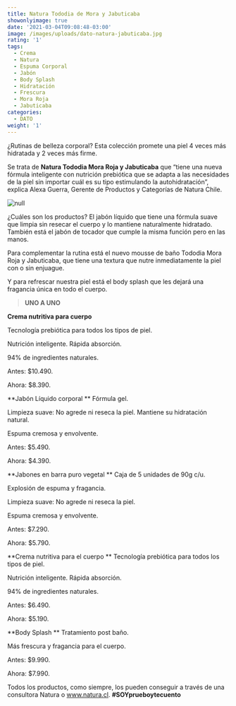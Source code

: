 ```yaml
---
title: Natura Tododia de Mora y Jabuticaba
showonlyimage: true
date: '2021-03-04T09:08:48-03:00'
image: /images/uploads/dato-natura-jabuticaba.jpg
rating: '1'
tags:
  - Crema
  - Natura
  - Espuma Corporal
  - Jabón
  - Body Splash
  - Hidratación
  - Frescura
  - Mora Roja
  - Jabuticaba
categories:
  - DATO
weight: '1'
---
```

¿Rutinas de belleza corporal? Esta colección promete una piel 4 veces más hidratada y 2 veces más firme.

<!--more-->

Se trata de **Natura Tododia Mora Roja y Jabuticaba** que “tiene una nueva fórmula inteligente con nutrición prebiótica que se adapta a las necesidades de la piel sin importar cuál es su tipo estimulando la autohidratación”, explica Alexa Guerra, Gerente de Productos y Categorías de Natura Chile.

![null](/images/uploads/dato-natura-jabuticaba.jpg)

¿Cuáles son los productos? El jabón líquido que tiene una fórmula suave que limpia sin resecar el cuerpo y lo mantiene naturalmente hidratado. También está el jabón de tocador que cumple la misma función pero en las manos. 

Para complementar la rutina está el nuevo mousse de baño Tododia Mora Roja y Jabuticaba, que tiene una textura que nutre inmediatamente la piel con o sin enjuague. 

Y para refrescar nuestra piel está el body splash que les dejará una fragancia única en todo el cuerpo. 

> **UNO A UNO**



**Crema nutritiva para cuerpo**

Tecnología prebiótica para todos los tipos de piel.

Nutrición inteligente. Rápida absorción.

94% de ingredientes naturales.

Antes: $10.490.

Ahora: $8.390.

**Jabón Líquido corporal
**
Fórmula gel. 

Limpieza suave: No agrede ni reseca la piel. Mantiene su hidratación natural.

Espuma cremosa y envolvente.

Antes: $5.490.

Ahora: $4.390.

**Jabones en barra puro vegetal
**
Caja de 5 unidades de 90g c/u.

Explosión de espuma y fragancia.

Limpieza suave: No agrede ni reseca la piel.

Espuma cremosa y envolvente.

Antes: $7.290.

Ahora: $5.790.

**Crema nutritiva para el cuerpo
**
Tecnología prebiótica para todos los tipos de piel.

Nutrición inteligente. Rápida absorción.

94% de ingredientes naturales.

Antes: $6.490.

Ahora: $5.190.

**Body Splash
**
Tratamiento post baño.

Más frescura y fragancia para el cuerpo.

Antes: $9.990.

Ahora: $7.990.

Todos los productos, como siempre, los pueden conseguir a través de una consultora Natura o www.natura.cl. **\#SOYprueboytecuento**
